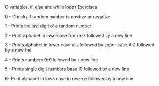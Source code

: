 C variables, if, else and while loops Exercises

0 - Checks if random number is positive or negative

1 - Prints the last digit of a random number

2 - Print alphabet in lowercase from a-z followed by a new line

3 - Prints alphabet in lower case a-z followed by upper case A-Z followed by a new line

4 - Prints numbers 0-9 followed by a new line

5 - Prints single digit numbers base 10 followed by a new line

6- Print alphabet in lowercase in reverse followed by a new line
